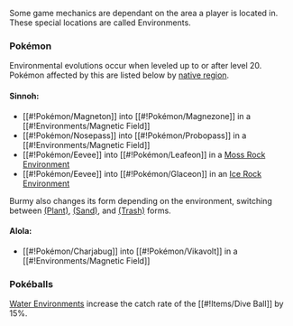 Some game mechanics are dependant on the area a player is located in. These special locations are called Environments.

### Pokémon

Environmental evolutions occur when leveled up to or after level 20. Pokémon affected by this are listed below by [native region](#!Regions).

#### Sinnoh:

- [[#!Pokémon/Magneton]] into [[#!Pokémon/Magnezone]] in a [[#!Environments/Magnetic Field]]
- [[#!Pokémon/Nosepass]] into [[#!Pokémon/Probopass]] in a [[#!Environments/Magnetic Field]]
- [[#!Pokémon/Eevee]] into [[#!Pokémon/Leafeon]] in a [Moss Rock Environment](#!Environments/Moss_Rock)
- [[#!Pokémon/Eevee]] into [[#!Pokémon/Glaceon]] in an [Ice Rock Environment](#!Environments/Ice_Rock)

Burmy also changes its form depending on the environment, switching between [(Plant)](#!Pokémon/Burmy_(Plant)), [(Sand)](#!Pokémon/Burmy_(Sand)), and [(Trash)](#!Pokémon/Burmy_(Trash)) forms.

#### Alola:
- [[#!Pokémon/Charjabug]] into [[#!Pokémon/Vikavolt]] in a [[#!Environments/Magnetic Field]]

### Pokéballs

[Water Environments](#!Environments/Water) increase the catch rate of the [[#!Items/Dive Ball]] by 15%.
